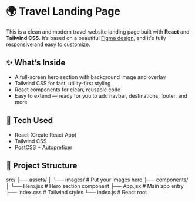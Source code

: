# 🌍 Travel Landing Page

This is a clean and modern travel website landing page built with **React** and **Tailwind CSS**. It’s based on a beautiful [Figma design](https://www.figma.com/community/file/993910904620677970/travel-website-landing-page), and it's fully responsive and easy to customize.

## ✨ What’s Inside

- A full-screen hero section with background image and overlay
- Tailwind CSS for fast, utility-first styling
- React components for clean, reusable code
- Easy to extend — ready for you to add navbar, destinations, footer, and more

## 🔧 Tech Used

- React (Create React App)
- Tailwind CSS
- PostCSS + Autoprefixer

## 📁 Project Structure

src/
├── assets/
│ └── images/ # Put your images here
├── components/
│ └── Hero.jsx # Hero section component
├── App.jsx # Main app entry
├── index.css # Tailwind styles
└── index.js # React root
